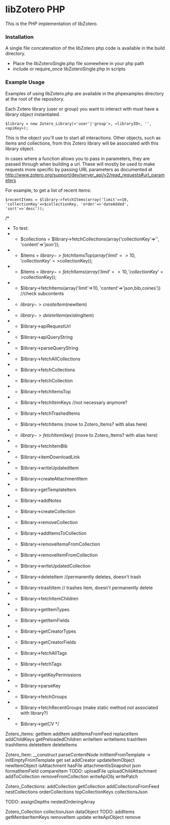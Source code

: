 # libZotero PHP #

This is the PHP implementation of libZotero.

### Installation ###
A single file concatenation of the libZotero php code is available in the build directory.
 - Place the libZoteroSingle.php file somewhere in your php path
 - include or require_once libZoteroSingle.php in scripts

### Example Usage ###

Examples of using libZotero.php are available in the phpexamples directory at the root of the repository.

Each Zotero library (user or group) you want to interact with must have a library object instantiated.

    $library = new Zotero_Library(<'user'|'group'>, <libraryID>, '', <apiKey>);

This is the object you'll use to start all interactions. Other objects, such as items and collections, from this Zotero library will be associated with this library object.

In cases where a function allows you to pass in parameters, they are passed through when building a url. These will mostly be used to make requests more specific by passing URL parameters as documented at http://www.zotero.org/support/dev/server_api/v2/read_requests#url_parameters

For example, to get a list of recent items:

    $recentItems = $library->fetchItems(array('limit'=>10, 'collectionKey'=>$collectionKey, 'order'=>'dateAdded', 'sort'=>'desc'));



/*
 * To test:
 *  - $collections = $library->fetchCollections(array('collectionKey'=>'', 'content'=>'json'));
 *  - $items = $library->fetchItemsTop(array('limit'=>10, 'collectionKey'=>$collectionKey));
 *  - $items = $library->fetchItems(array('limit'=>10, 'collectionKey'=>$collectionKey));
 *  - $library->fetchItems(array('limit'=>10, 'content'=>'json,bib,coines')) //check subcontents
 *  - $library->createItem($newItem)
 *  - $library->deleteItem($existingItem)
 *  - $library->apiRequestUrl
 *  - $library->apiQueryString
 *  - $library->parseQueryString
 *  - $library->fetchAllCollections
 *  - $library->fetchCollections
 *  - $library->fetchCollection
 *  - $library->fetchItemsTop
 *  - $library->fetchItemKeys //not necessary anymore?
 *  - $library->fetchTrashedItems
 *  - $library->fetchItems              (move to Zotero_Items? with alias here)
 *  - $library->fetchItem($key)         (move to Zotero_Items? with alias here)
 *  - $library->fetchItemBib
 *  - $library->itemDownloadLink
 *  - $library->writeUpdatedItem
 *  - $library->createAttachmentItem
 *  - $library->getTemplateItem
 *  - $library->addNotes
 *  - $library->createCollection
 *  - $library->removeCollection
 *  - $library->addItemsToCollection
 *  - $library->removeItemsFromCollection
 *  - $library->removeItemFromCollection
 *  - $library->writeUpdatedCollection
 *  - $library->deleteItem //permanently deletes, doesn't trash
 *  - $library->trashItem // trashes item, doesn't permanently delete
 *  - $library->fetchItemChildren
 *  - $library->getItemTypes
 *  - $library->getItemFields
 *  - $library->getCreatorTypes
 *  - $library->getCreatorFields
 *  - $library->fetchAllTags
 *  - $library->fetchTags
 *  - $library->getKeyPermissions
 *  - $library->parseKey
 *  - $library->fetchGroups
 *  - $library->fetchRecentGroups (make static method not associated with library?)
 *  - $library->getCV
 */


Zotero_Items:
getItem
addItem
addItemsFromFeed
replaceItem
addChildKeys
getPreloadedChildren
writeItem
writeItems
trashItem
trashItems
deleteItem
deleteItems


Zotero_Item:
__construct
parseContentNode
initItemFromTemplate -> initEmptyFromTemplate
get
set
addCreator
updateItemObject
newItemObject
isAttachment
hasFile
attachmentIsSnapshot
json
formatItemField
compareItem
TODO:
uploadFile
uploadChildAttachment
addToCollection
removeFromCollection
writeApiObj
writePatch


Zotero_Collections:
addCollection
getCollection
addCollectionsFromFeed
nestCollections
orderCollections
topCollectionKeys
collectionsJson

TODO:
assignDepths
nestedOrderingArray


Zotero_Collection
collectionJson
dataObject
TODO:
addItems
getMemberItemKeys
removeItem
update
writeApiObject
remove

